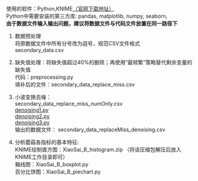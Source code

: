 ﻿使用的软件：Python,KNIME[（官网下载地址）](https://www.knime.com/)  
Python中需要安装的第三方库: pandas, matplotlib, numpy, seaborn,   
**由于数据文件输入输出问题，建议将数据文件与代码文件放置在同一路径下**  

1.	数据预处理  
将原数据文件中所有分号改为逗号，规范CSV文件格式  
secondary_data.csv  

2.	缺失值处理：将缺失值超过40%的删除；再使用“最频繁”策略替代剩余变量的缺失值  
代码：preprocessing.py  
填补后的文件：secondary_data_replace_miss.csv  

3.	小波变换去噪：  
secondary_data_replace_miss_numOnly.csv  
[denoising1.py](https://github.com/charlieandthor/16th-mathematical-modeling-contest/blob/main/denoising1.py)  
[denoising2.py](https://github.com/charlieandthor/16th-mathematical-modeling-contest/blob/main/denoising2.py)  
[denoising3.py](https://github.com/charlieandthor/16th-mathematical-modeling-contest/blob/main/denoising2.py)  
输出的数据文件：    secondary_data_replaceMiss_denoising.csv  

4.	分析蘑菇各指标的基本特征:  
KNIME绘制直方图：XiaoSai_B_histogram.zip （将该压缩包解压后放入KNIME工作目录即可）  
箱线图：XiaoSai_B_boxplot.py  
百分比饼图：XiaoSai_B_piechart.py  


